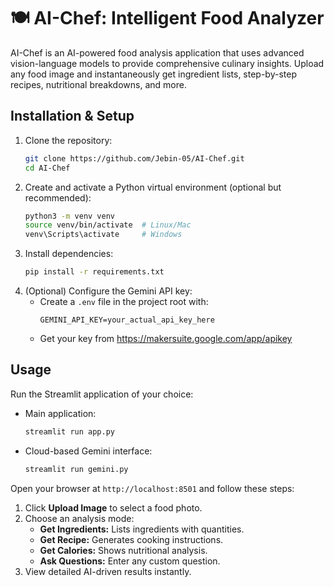 # 🍽️ AI-Chef: Intelligent Food Analyzer

AI-Chef is an AI-powered food analysis application that uses advanced vision-language models to provide comprehensive culinary insights. Upload any food image and instantaneously get ingredient lists, step-by-step recipes, nutritional breakdowns, and more.

## Installation & Setup

1. Clone the repository:
   ```bash
   git clone https://github.com/Jebin-05/AI-Chef.git
   cd AI-Chef
   ```
2. Create and activate a Python virtual environment (optional but recommended):
   ```bash
   python3 -m venv venv
   source venv/bin/activate  # Linux/Mac
   venv\Scripts\activate     # Windows
   ```
3. Install dependencies:
   ```bash
   pip install -r requirements.txt
   ```
4. (Optional) Configure the Gemini API key:
   - Create a `.env` file in the project root with:
     ```
     GEMINI_API_KEY=your_actual_api_key_here
     ```
   - Get your key from https://makersuite.google.com/app/apikey

## Usage

Run the Streamlit application of your choice:

- Main application:
  ```bash
  streamlit run app.py
  ```
- Cloud-based Gemini interface:
  ```bash
  streamlit run gemini.py
  ```

Open your browser at `http://localhost:8501` and follow these steps:
1. Click **Upload Image** to select a food photo.
2. Choose an analysis mode:
   - **Get Ingredients:** Lists ingredients with quantities.
   - **Get Recipe:** Generates cooking instructions.
   - **Get Calories:** Shows nutritional analysis.
   - **Ask Questions:** Enter any custom question.
3. View detailed AI-driven results instantly.
